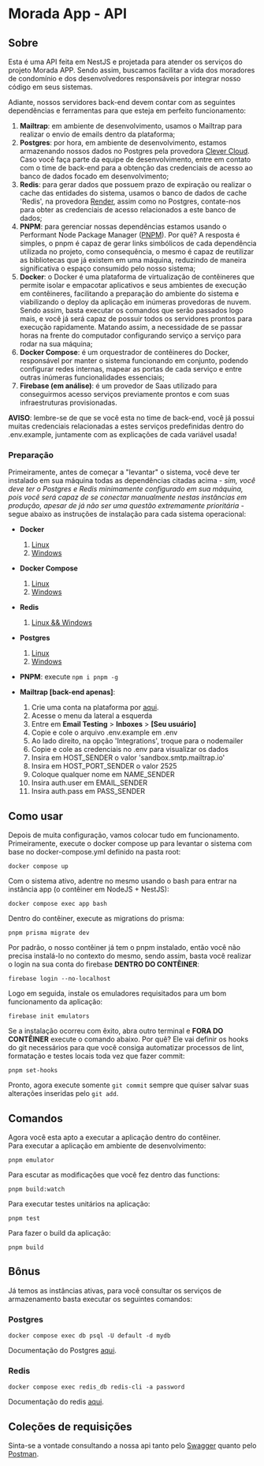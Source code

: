 # Morada App - API

## Sobre
Esta é uma API feita em NestJS e projetada para atender os serviços do projeto Morada APP. Sendo assim, buscamos facilitar a vida dos moradores de condomínio e dos desenvolvedores responsáveis por integrar nosso código em seus sistemas.

Adiante, nossos servidores back-end devem contar com as seguintes dependências e ferramentas para que esteja em perfeito funcionamento:

1. **Mailtrap**: em ambiente de desenvolvimento, usamos o Mailtrap para realizar o envio de emails dentro da plataforma;
2. **Postgres**: por hora, em ambiente de desenvolvimento, estamos armazenando nossos dados no Postgres pela provedora [Clever Cloud](https://console.clever-cloud.com/). Caso você faça parte da equipe de desenvolvimento, entre em contato com o time de back-end para a obtenção das credenciais de acesso ao banco de dados focado em desenvolvimento;
3. **Redis**: para gerar dados que possuem prazo de expiração ou realizar o cache das entidades do sistema, usamos o banco de dados de cache 'Redis', na provedora [Render](https://dashboard.render.com/), assim como no Postgres, contate-nos para obter as credenciais de acesso relacionados a este banco de dados;
4. **PNPM**: para gerenciar nossas dependências estamos usando o Performant Node Package Manager ([PNPM](https://pnpm.io/pt/)). Por quê? A resposta é simples, o pnpm é capaz de gerar links simbólicos de cada dependência utilizada no projeto, como consequência, o mesmo é capaz de reutilizar as bibliotecas que já existem em uma máquina, reduzindo de maneira significativa o espaço consumido pelo nosso sistema;
5. **Docker**: o Docker é uma plataforma de virtualização de contêineres que permite isolar e empacotar aplicativos e seus ambientes de execução em contêineres, facilitando a preparação do ambiente do sistema e viabilizando o deploy da aplicação em inúmeras provedoras de nuvem. Sendo assim, basta executar os comandos que serão passados logo mais, e você já será capaz de possuir todos os servidores prontos para execução rapidamente. Matando assim, a necessidade de se passar horas na frente do computador configurando serviço a serviço para rodar na sua máquina;
6. **Docker Compose**: é um orquestrador de contêineres do Docker, responsável por manter o sistema funcionando em conjunto, podendo configurar redes internas, mapear as portas de cada serviço e entre outras inúmeras funcionalidades essenciais;
7. **Firebase (em análise)**: é um provedor de Saas utilizado para conseguirmos acesso serviços previamente prontos e com suas infraestruturas provisionadas.

**AVISO**: lembre-se de que se você esta no time de back-end, você já possui muitas credenciais relacionadas a estes serviços predefinidas dentro do .env.example, juntamente com as explicações de cada variável usada!

### Preparação
Primeiramente, antes de começar a "levantar" o sistema, você deve ter instalado em sua máquina todas as dependências citadas acima _- sim, você deve ter o Postgres e Redis minimamente configurado em sua máquina, pois você será capaz de se conectar manualmente nestas instâncias em produção, apesar de já não ser uma questão extremamente prioritária -_ segue abaixo as instruções de instalação para cada sistema operacional:

- **Docker**
    1. [Linux](https://www.digitalocean.com/community/tutorials/how-to-install-and-use-docker-on-ubuntu-20-04)
    2. [Windows]()

- **Docker Compose**
    1. [Linux](https://www.digitalocean.com/community/tutorials/how-to-install-and-use-docker-compose-on-ubuntu-20-04)
    2. [Windows]()

- **Redis**
    1. [Linux && Windows](https://redis.io/docs/getting-started/installation/)

- **Postgres**
    1. [Linux](https://www.digitalocean.com/community/tutorials/how-to-install-postgresql-on-ubuntu-20-04-quickstart)
    2. [Windows]()

- **PNPM**: execute ```npm i pnpm -g```

- **Mailtrap [back-end apenas]**:
    1. Crie uma conta na plataforma por [aqui](https://mailtrap.io/).
    2. Acesse o menu da lateral a esquerda
    3. Entre em **Email Testing** > **Inboxes** > **[Seu usuário]**
    4. Copie e cole o arquivo .env.example em .env
    5. Ao lado direito, na opção 'Integrations', troque para o nodemailer
    7. Copie e cole as credenciais no .env para visualizar os dados
    8. Insira em HOST_SENDER o valor 'sandbox.smtp.mailtrap.io'
    9. Insira em HOST_PORT_SENDER o valor 2525
    10. Coloque qualquer nome em NAME_SENDER
    11. Insira auth.user em EMAIL_SENDER
    12. Insira auth.pass em PASS_SENDER

## Como usar

Depois de muita configuração, vamos colocar tudo em funcionamento. Primeiramente, execute o docker compose up para levantar o sistema com base no docker-compose.yml definido na pasta root:

```
docker compose up
```

Com o sistema ativo, adentre no mesmo usando o bash para entrar na instância app (o contêiner em NodeJS + NestJS):
```
docker compose exec app bash
```

Dentro do contêiner, execute as migrations do prisma:
```
pnpm prisma migrate dev
```

Por padrão, o nosso contêiner já tem o pnpm instalado, então você não precisa instalá-lo no contexto do mesmo, sendo assim, basta você realizar o login na sua conta do firebase **DENTRO DO CONTÊINER**:
```
firebase login --no-localhost
```

Logo em seguida, instale os emuladores requisitados para um bom funcionamento da aplicação:
```
firebase init emulators
```

Se a instalação ocorreu com êxito, abra outro terminal e **FORA DO CONTÊINER** execute o comando abaixo. Por quê? Ele vai definir os hooks do git necessários para que você consiga automatizar processos de lint, formatação e testes locais toda vez que fazer commit:
```
pnpm set-hooks
```

Pronto, agora execute somente ```git commit``` sempre que quiser salvar suas alterações inseridas pelo ```git add```.

## Comandos
Agora você esta apto a executar a aplicação dentro do contêiner.
<br>
Para executar a aplicação em ambiente de desenvolvimento:
```
pnpm emulator
```

Para escutar as modificações que você fez dentro das functions:
```
pnpm build:watch
```

Para executar testes unitários na aplicação:
```
pnpm test
```

Para fazer o build da aplicação:
```
pnpm build
```

## Bônus

Já temos as instâncias ativas, para você consultar os serviços de armazenamento basta executar os seguintes comandos:

### Postgres
```
docker compose exec db psql -U default -d mydb
```
Documentação do Postgres [aqui](https://www.postgresql.org/docs/current/).

### Redis
```
docker compose exec redis_db redis-cli -a password
```
Documentação do redis [aqui](https://redis.io/commands/get/).

## Coleções de requisições
Sinta-se a vontade consultando a nossa api tanto pelo [Swagger](https://wild-leather-jacket-cow.cyclic.cloud/api) quanto pelo [Postman](https://documenter.getpostman.com/view/25622444/2s9YR85Z9K).
